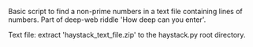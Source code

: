 Basic script to find a non-prime numbers in a text file containing lines of numbers. Part of deep-web riddle 'How deep can you enter'.

Text file: extract 'haystack_text_file.zip' to the haystack.py root directory.

